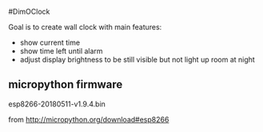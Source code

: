 #DimOClock

Goal is to create wall clock with main features:

* show current time
* show time left until alarm
* adjust display brightness to be still visible but not light up room at night


## micropython firmware

 esp8266-20180511-v1.9.4.bin

from http://micropython.org/download#esp8266

